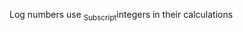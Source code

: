 <!DOCTYPE html>
<html>
<head>
<title>Subscript Text Example</title>
</head>
<body>
<p>Log numbers use <sub>Subscript</sub>integers in their calculations</p>
</body>
</html>
